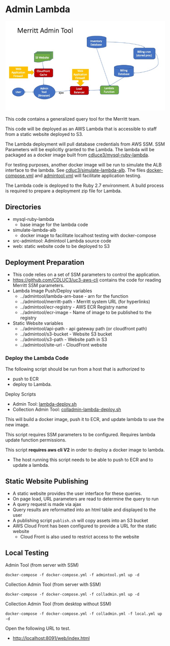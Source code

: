 # Admin Lambda

![Admin Tool Flow Chart](MerrittAdminTool/Slide1.jpeg)

This code contains a generalized query tool for the Merritt team.

This code will be deployed as an AWS Lambda that is accessible to staff from a static website deployed to S3.

The Lambda deployment will pull database credentials from AWS SSM.  SSM Parameters will be explicitly granted to the Lambda.  The lambda will be packaged as a docker image built from [cdluce3/mysql-ruby-lambda](mysql-ruby-lambda).

For testing purposes, another docker image will be run to simulate the ALB interface to the lambda.  See [cdluc3/simulate-lambda-alb](simulate-lambda-alb).  The files [docker-compose.yml](docker-compose.yml) and [admintool.yml](admintool.yml) will facilitate application testing.

The Lambda code is deployed to the Ruby 2.7 environment.  A build process is required to prepare a deployment zip file for Lambda.

## Directories
- mysql-ruby-lambda
  - base image for the lambda code
- simulate-lambda-alb
  - docker image to facilitate localhost testing with docker-compose
- src-admintool: Admintool Lambda source code
- web: static website code to be deployed to S3

## Deployment Preparation
- This code relies on a set of SSM parameters to control the application.
- https://github.com/CDLUC3/uc3-aws-cli contains the code for reading Merritt SSM parameters.
- Lambda Image Push/Deploy variables
  - ../admintool/lambda-arn-base - arn for the function
  - ../admintool/merritt-path - Merritt system URL (for hyperlinks)
  - ../admintool/ecr-registry - AWS ECR Registry name
  - ../admintool/ecr-image - Name of image to be published to the registry
- Static Website variables
  - ../admintool/api-path - api gateway path (or cloudfront path)
  - ../admintool/s3-bucket - Website S3 bucket
  - ../admintool/s3-path - Website path in S3
  - ../admintool/site-url - CloudFront website

### Deploy the Lambda Code

The following script should be run from a host that is authorized to 
- push to ECR
- deploy to Lambda.

Deploy Scripts
- Admin Tool: [lambda-deploy.sh](lambda-deploy.sh)
- Collection Admin Tool: [colladmin-lambda-deploy.sh](colladmin-lambda-deploy.sh)

This will build a docker image, push it to ECR, and update lambda to use the new image.

This script requires SSM parameters to be configured.  Requires lambda update function permissions.

This script **requires aws cli V2** in order to deploy a docker image to lambda.  
- The host running this script needs to be able to push to ECR and to update a lambda.

## Static Website Publishing
- A static website provides the user interface for these queries.
- On page load, URL parameters are read to determine the query to run
- A query request is made via ajax
- Query results are reformatted into an html table and displayed to the user  
- A publishing script `publish.sh` will copy assets into an S3 bucket
- AWS Cloud Front has been configured to provide a URL for the static website
  - Cloud Front is also used to restrict access to the website

## Local Testing

Admin Tool (from server with SSM)
```
docker-compose -f docker-compose.yml -f admintool.yml up -d
```

Collection Admin Tool (from server with SSM)
```
docker-compose -f docker-compose.yml -f colladmin.yml up -d
```

Collection Admin Tool (from desktop without SSM)
```
docker-compose -f docker-compose.yml -f colladmin.yml -f local.yml up -d
```

Open the following URL to test.

- [http://localhost:8091/web/index.html](http://localhost:8091/web/index.html)
